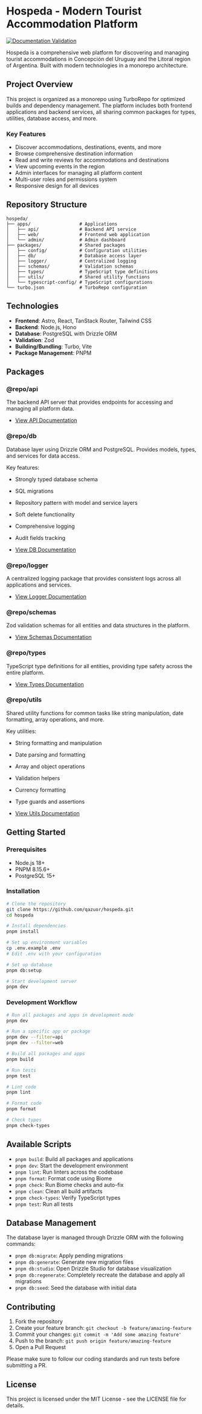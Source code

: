 # Hospeda - Modern Tourist Accommodation Platform

[![Documentation Validation](https://github.com/qazuor/hospeda/actions/workflows/validate-docs.yml/badge.svg)](https://github.com/qazuor/hospeda/actions/workflows/validate-docs.yml)

Hospeda is a comprehensive web platform for discovering and managing tourist accommodations in Concepción del Uruguay and the Litoral region of Argentina. Built with modern technologies in a monorepo architecture.

## Project Overview

This project is organized as a monorepo using TurboRepo for optimized builds and dependency management. The platform includes both frontend applications and backend services, all sharing common packages for types, utilities, database access, and more.

### Key Features

- Discover accommodations, destinations, events, and more
- Browse comprehensive destination information
- Read and write reviews for accommodations and destinations
- View upcoming events in the region
- Admin interfaces for managing all platform content
- Multi-user roles and permissions system
- Responsive design for all devices

## Repository Structure

```
hospeda/
├── apps/                  # Applications
│   ├── api/               # Backend API service
│   ├── web/               # Frontend web application
│   └── admin/             # Admin dashboard
├── packages/              # Shared packages
│   ├── config/            # Configuration utilities
│   ├── db/                # Database access layer
│   ├── logger/            # Centralized logging
│   ├── schemas/           # Validation schemas
│   ├── types/             # TypeScript type definitions
│   ├── utils/             # Shared utility functions
│   └── typescript-config/ # TypeScript configurations
└── turbo.json             # TurboRepo configuration
```

## Technologies

- **Frontend**: Astro, React, TanStack Router, Tailwind CSS
- **Backend**: Node.js, Hono
- **Database**: PostgreSQL with Drizzle ORM
- **Validation**: Zod
- **Building/Bundling**: Turbo, Vite
- **Package Management**: PNPM

## Packages

### @repo/api

The backend API server that provides endpoints for accessing and managing all platform data.

- [View API Documentation](./apps/api/README.md)

### @repo/db

Database layer using Drizzle ORM and PostgreSQL. Provides models, types, and services for data access.

Key features:

- Strongly typed database schema
- SQL migrations
- Repository pattern with model and service layers
- Soft delete functionality
- Comprehensive logging
- Audit fields tracking

- [View DB Documentation](./packages/db/README.md)

### @repo/logger

A centralized logging package that provides consistent logs across all applications and services.

- [View Logger Documentation](./packages/logger/README.md)

### @repo/schemas

Zod validation schemas for all entities and data structures in the platform.

- [View Schemas Documentation](./packages/schemas/README.md)

### @repo/types

TypeScript type definitions for all entities, providing type safety across the entire platform.

- [View Types Documentation](./packages/types/README.md)

### @repo/utils

Shared utility functions for common tasks like string manipulation, date formatting, array operations, and more.

Key utilities:

- String formatting and manipulation
- Date parsing and formatting
- Array and object operations
- Validation helpers
- Currency formatting
- Type guards and assertions

- [View Utils Documentation](./packages/utils/README.md)

## Getting Started

### Prerequisites

- Node.js 18+
- PNPM 8.15.6+
- PostgreSQL 15+

### Installation

```bash
# Clone the repository
git clone https://github.com/qazuor/hospeda.git
cd hospeda

# Install dependencies
pnpm install

# Set up environment variables
cp .env.example .env
# Edit .env with your configuration

# Set up database
pnpm db:setup

# Start development server
pnpm dev
```

### Development Workflow

```bash
# Run all packages and apps in development mode
pnpm dev

# Run a specific app or package
pnpm dev --filter=api
pnpm dev --filter=web

# Build all packages and apps
pnpm build

# Run tests
pnpm test

# Lint code
pnpm lint

# Format code
pnpm format

# Check types
pnpm check-types
```

## Available Scripts

- `pnpm build`: Build all packages and applications
- `pnpm dev`: Start the development environment
- `pnpm lint`: Run linters across the codebase
- `pnpm format`: Format code using Biome
- `pnpm check`: Run Biome checks and auto-fix
- `pnpm clean`: Clean all build artifacts
- `pnpm check-types`: Verify TypeScript types
- `pnpm test`: Run all tests

## Database Management

The database layer is managed through Drizzle ORM with the following commands:

- `pnpm db:migrate`: Apply pending migrations
- `pnpm db:generate`: Generate new migration files
- `pnpm db:studio`: Open Drizzle Studio for database visualization
- `pnpm db:regenerate`: Completely recreate the database and apply all migrations
- `pnpm db:seed`: Seed the database with initial data

## Contributing

1. Fork the repository
2. Create your feature branch: `git checkout -b feature/amazing-feature`
3. Commit your changes: `git commit -m 'Add some amazing feature'`
4. Push to the branch: `git push origin feature/amazing-feature`
5. Open a Pull Request

Please make sure to follow our coding standards and run tests before submitting a PR.

## License

This project is licensed under the MIT License - see the LICENSE file for details.
